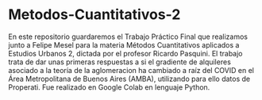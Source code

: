 # Metodos-Cuantitativos-2
En este repositorio guardaremos el Trabajo Práctico Final que realizamos junto a Felipe Mesel para la materia Métodos Cuantitativos aplicados a Estudios Urbanos 2, dictada por el profesor Ricardo Pasquini. El trabajo trata de dar unas primeras respuestas a si el gradiente de alquileres asociado a la teoría de la aglomeracion ha cambiado a raíz del COVID en el Área Metropolitana de Buenos Aires (AMBA), utilizando para ello datos de Properati. Fue realizado en Google Colab en lenguaje Python. 
